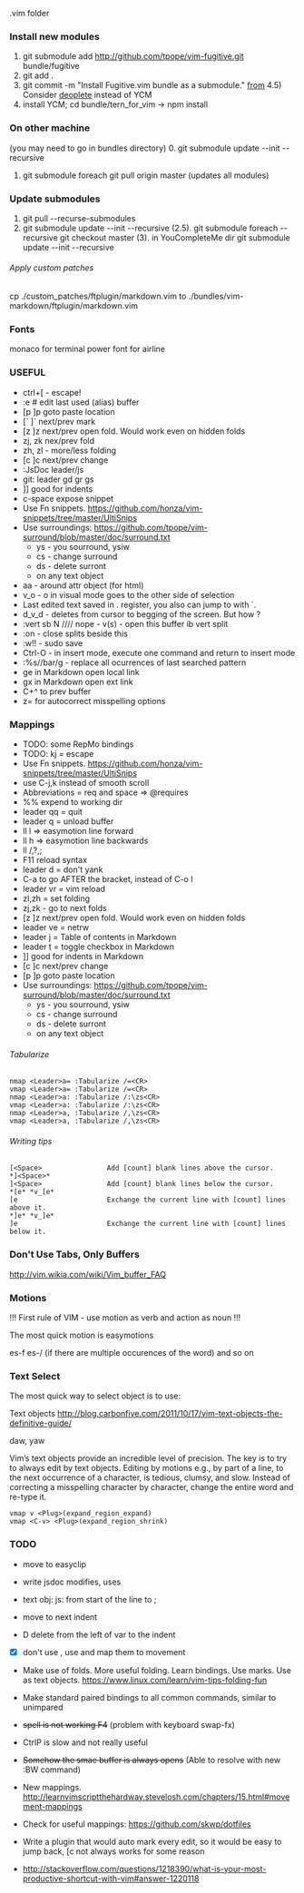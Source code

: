 .vim folder

### Install new modules

1. git submodule add http://github.com/tpope/vim-fugitive.git bundle/fugitive
2. git add .
3. git commit -m "Install Fugitive.vim bundle as a submodule."
[from](http://vimcasts.org/episodes/synchronizing-plugins-with-git-submodules-and-pathogen/)
4.5) Consider [deoplete](https://github.com/Shougo/deoplete.nvim) instead of YCM
4. install YCM; cd bundle/tern_for_vim -> npm install

### On other machine

(you may need to go in bundles directory)
0. git submodule update --init --recursive
1. git submodule foreach git pull origin master (updates all modules)

### Update submodules

1. git pull --recurse-submodules
2. git submodule update --init --recursive
(2.5). git submodule foreach --recursive git checkout master
(3). in YouCompleteMe dir git submodule update --init --recursive

###### Apply custom patches

cp ./custom_patches/ftplugin/markdown.vim to ./bundles/vim-markdown/ftplugin/markdown.vim

### Fonts

monaco for terminal
power font for airline

### USEFUL

 - ctrl+[ - escape!
 - :e # edit last used (alias) buffer
 - [p ]p goto paste location
 - [\` ]\` next/prev mark
 - [z ]z next/prev open fold. Would work even on hidden folds
 - zj, zk nex/prev fold
 - zh, zl - more/less folding
 - [c ]c next/prev change
 - :JsDoc leader/js
 - git: leader gd gr gs
 - ]] good for indents
 - c-space expose snippet
 - Use Fn snippets. https://github.com/honza/vim-snippets/tree/master/UltiSnips
 - Use surroundings: https://github.com/tpope/vim-surround/blob/master/doc/surround.txt
   - ys - you sourround, ysiw
   - cs - change surround
   - ds - delete surront
   - on any text object
 - aa - around attr object (for html)
 - v_o - o in visual mode goes to the other side of selection
 - Last edited text saved in . register, you also can jump to with \`.
 - d_v_d - deletes from cursor to begging of the screen. But how ?
 - :vert sb N //// nope - <c-w>v(s) - open this buffer ib vert split
 - :on - close splits beside this
 - :w!! - sudo save
 - Ctrl-O - in insert mode, execute one command and return to insert mode
 - :%s//bar/g - replace all ocurrences of last searched pattern
 - ge in Markdown open local link
 - gx in Markdown open ext link
 - C+^ to prev buffer
 - z= for autocorrect misspelling options

### Mappings

 - TODO: some RepMo bindings
 - TODO: kj = escape
 - Use Fn snippets. https://github.com/honza/vim-snippets/tree/master/UltiSnips
 - use C-j,k instead of smooth scroll
 - Abbreviations = req and space => @requires 
 - %% expend to working dir
 - leader qq = quit
 - leader q = unload buffer
 - ll l => easymotion line forward
 - ll h => easymotion line backwards
 - ll /,?,;
 - F11 reload syntax
 - leader d = don't yank
 - C-a to go AFTER the bracket, instead of C-o l
 - leader vr = vim reload
 - zl,zh = set folding
 - zj,zk - go to next folds
 - [z ]z next/prev open fold. Would work even on hidden folds
 - leader ve = netrw
 - leader j = Table of contents in Markdown
 - leader t = toggle checkbox in Markdown
 - ]] good for indents in Markdown
 - [c ]c next/prev change
 - [p ]p goto paste location
 - Use surroundings: https://github.com/tpope/vim-surround/blob/master/doc/surround.txt
   - ys - you sourround, ysiw
   - cs - change surround
   - ds - delete surront
   - on any text object

###### Tabularize

```
nmap <Leader>a= :Tabularize /=<CR>
vmap <Leader>a= :Tabularize /=<CR>
nmap <Leader>a: :Tabularize /:\zs<CR>
vmap <Leader>a: :Tabularize /:\zs<CR>
nmap <Leader>a, :Tabularize /,\zs<CR>
vmap <Leader>a, :Tabularize /,\zs<CR>
```

###### Writing tips

```
[<Space>                Add [count] blank lines above the cursor.
*]<Space>*
]<Space>                Add [count] blank lines below the cursor.
*[e* *v_[e*
[e                      Exchange the current line with [count] lines above it.
*]e* *v_]e*
]e                      Exchange the current line with [count] lines below it.
```

### Don't Use Tabs, Only Buffers

http://vim.wikia.com/wiki/Vim_buffer_FAQ

### Motions

!!! First rule of VIM - use motion as verb and action as noun !!!

The most quick motion is easymotions

es-f
es-/ (if there are multiple occurences of the word)
and so on

### Text Select

The most quick way to select object is to use:

Text objects
http://blog.carbonfive.com/2011/10/17/vim-text-objects-the-definitive-guide/

daw, yaw

Vim’s text objects provide an incredible level of precision.
The key is to try to always edit by text objects. Editing by motions e.g.,
by part of a line, to the next occurrence of a character, is tedious, clumsy, and slow.
Instead of correcting a misspelling character by character, change the entire word and re-type it.

```
vmap v <Plug>(expand_region_expand)
vmap <C-v> <Plug>(expand_region_shrink)
```

### TODO

  - move to easyclip
  - write jsdoc modifies, uses

  - text obj: js: from start of the line to ;
  - move to next indent
  - <leader>D delete from the left of var to the indent
  - [x] don't use <leader-jk>, use <c-w> and map them to movement

  - Make use of folds. More useful folding. Learn bindings. Use marks. Use as text objects. https://www.linux.com/learn/vim-tips-folding-fun
  - Make standard paired bindings to all common commands, similar to unimpared
  - ~~spell is not working <leader>F4~~ (problem with keyboard swap-fx)
  - CtrlP is slow and not really useful
  - ~~Somehow the smae buffer is always opens~~ (Able to resolve with new :BW command)
  - New mappings. http://learnvimscriptthehardway.stevelosh.com/chapters/15.html#movement-mappings
  - Check for useful mappings: https://github.com/skwp/dotfiles
  - Write a plugin that would auto mark every edit, so it would be easy to jump back, [c not always works for some reason

  - http://stackoverflow.com/questions/1218390/what-is-your-most-productive-shortcut-with-vim#answer-1220118

